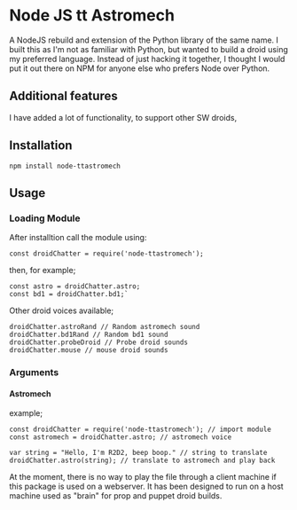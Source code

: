 # Node JS tt Astromech
A NodeJS rebuild and extension of the Python library of the same name. I built this as I'm not as familiar with Python, but wanted to build a droid using my preferred language. Instead of just hacking it together, I thought I would put it out there on NPM for anyone else who prefers Node over Python.

## Additional features

I have added a lot of functionality, to support other SW droids, 

## Installation

`npm install node-ttastromech`
## Usage

### Loading Module

After installtion call the module using:

`const droidChatter = require('node-ttastromech');`

then, for example;

```
const astro = droidChatter.astro;
const bd1 = droidChatter.bd1;`
```

Other droid voices available;

```
droidChatter.astroRand // Random astromech sound
droidChatter.bd1Rand // Random bd1 sound
droidChatter.probeDroid // Probe droid sounds
droidChatter.mouse // mouse droid sounds
```
### Arguments

#### Astromech

example;

```
const droidChatter = require('node-ttastromech'); // import module
const astromech = droidChatter.astro; // astromech voice

var string = "Hello, I'm R2D2, beep boop." // string to translate
droidChatter.astro(string); // translate to astromech and play back
```

At the moment, there is no way to play the file through a client machine if this package is used on a webserver. It has been designed to run on a host machine used as "brain" for prop and puppet droid builds.
